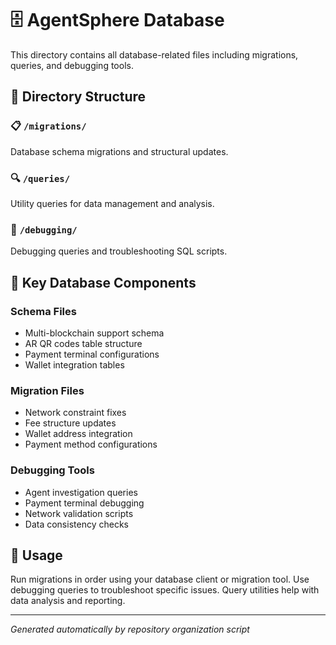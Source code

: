 # 🗄️ AgentSphere Database

This directory contains all database-related files including migrations, queries, and debugging tools.

## 📁 Directory Structure

### 📋 `/migrations/`
Database schema migrations and structural updates.

### 🔍 `/queries/`
Utility queries for data management and analysis.

### 🐛 `/debugging/`
Debugging queries and troubleshooting SQL scripts.

## 🎯 Key Database Components

### Schema Files
- Multi-blockchain support schema
- AR QR codes table structure
- Payment terminal configurations
- Wallet integration tables

### Migration Files
- Network constraint fixes
- Fee structure updates
- Wallet address integration
- Payment method configurations

### Debugging Tools
- Agent investigation queries
- Payment terminal debugging
- Network validation scripts
- Data consistency checks

## 🔧 Usage

Run migrations in order using your database client or migration tool.
Use debugging queries to troubleshoot specific issues.
Query utilities help with data analysis and reporting.

---

*Generated automatically by repository organization script*
